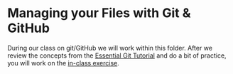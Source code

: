 # Managing your Files with Git & GitHub

During our class on git/GitHub we will work within this folder. After we review the concepts from the [Essential Git Tutorial](http://faculty.washington.edu/dlsinfo/tutorials/essential-git/) and do a bit of practice, you will work on the [in-class exercise](exercise/README.md).
